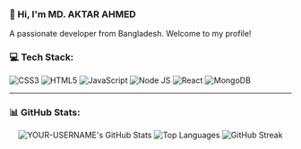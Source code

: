 ### 👋 Hi, I'm MD. AKTAR AHMED

A passionate developer from Bangladesh. Welcome to my profile!

### 💻 Tech Stack:
![CSS3](https://img.shields.io/badge/css3-%231572B6.svg?style=for-the-badge&logo=css3&logoColor=white)
![HTML5](https://img.shields.io/badge/html5-%23E34F26.svg?style=for-the-badge&logo=html5&logoColor=white)
![JavaScript](https://img.shields.io/badge/javascript-%23323330.svg?style=for-the-badge&logo=javascript&logoColor=%23F7DF1E)
![Node JS](https://img.shields.io/badge/Node.js-339933?style=for-the-badge&logo=nodedotjs&logoColor=white)
![React](https://img.shields.io/badge/react-%2320232a.svg?style=for-the-badge&logo=react&logoColor=%2361DAFB)
![MongoDB](https://img.shields.io/badge/MongoDB-4EA94B?style=for-the-badge&logo=mongodb&logoColor=white)

---

### 📊 GitHub Stats:

<p align="center">
  <img src="https://github-readme-stats.vercel.app/api?username=YOUR-USERNAME&show_icons=true&theme=radical" alt="YOUR-USERNAME's GitHub Stats" />
  <img src="https://github-readme-stats.vercel.app/api/top-langs/?username=YOUR-USERNAME&layout=compact&theme=radical" alt="Top Languages" />
  <img src="https://streak-stats.demolab.com?user=YOUR-USERNAME&theme=dark&hide_border=true" alt="GitHub Streak" />
</p>
